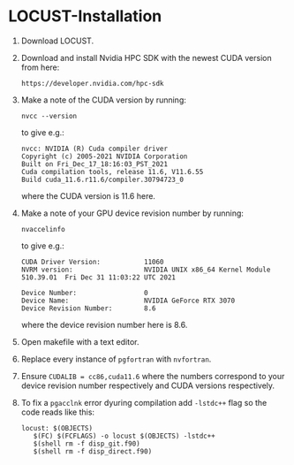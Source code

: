 # LOCUST-Installation

1. Download LOCUST.

2. Download and install Nvidia HPC SDK with the newest CUDA version from here:
   
   `https://developer.nvidia.com/hpc-sdk`

3. Make a note of the CUDA version by running:

   `nvcc --version`
    
   to give e.g.:
   ```
   nvcc: NVIDIA (R) Cuda compiler driver
   Copyright (c) 2005-2021 NVIDIA Corporation
   Built on Fri_Dec_17_18:16:03_PST_2021
   Cuda compilation tools, release 11.6, V11.6.55
   Build cuda_11.6.r11.6/compiler.30794723_0
   ```
   where the CUDA version is 11.6 here.
   
4. Make a note of your GPU device revision number by running:

   `nvaccelinfo`
   
   to give e.g.:
   ```
   CUDA Driver Version:           11060
   NVRM version:                  NVIDIA UNIX x86_64 Kernel Module  510.39.01  Fri Dec 31 11:03:22 UTC 2021

   Device Number:                 0
   Device Name:                   NVIDIA GeForce RTX 3070
   Device Revision Number:        8.6
   ```
   where the device revision number here is 8.6.

4. Open makefile with a text editor.

5. Replace every instance of `pgfortran` with `nvfortran`. 

6. Ensure `CUDALIB = cc86,cuda11.6` where the numbers correspond to your device revision number respectively and CUDA versions respectively.

7. To fix a `pgacclnk` error dyuring compilation add  `-lstdc++` flag so the code reads like this:
   ```
   locust: $(OBJECTS)
	  $(FC) $(FCFLAGS) -o locust $(OBJECTS) -lstdc++
	  $(shell rm -f disp_git.f90)
	  $(shell rm -f disp_direct.f90)
   ```

